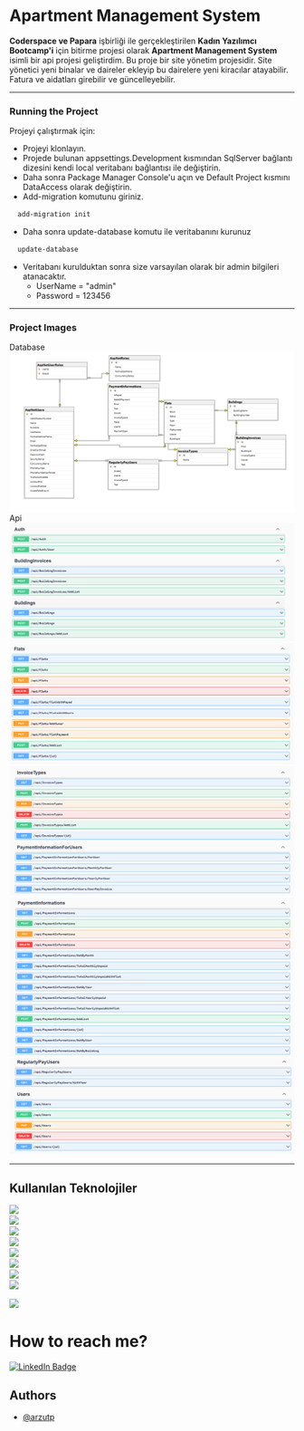 # Apartment Management System
**Coderspace ve Papara** işbirliği ile gerçekleştirilen **Kadın Yazılımcı Bootcamp'i** için bitirme projesi olarak **Apartment Management System** isimli bir api projesi geliştirdim. 
Bu proje bir site yönetim projesidir. Site yönetici yeni binalar ve daireler ekleyip bu dairelere yeni kiracılar atayabilir. Fatura ve aidatları girebilir ve güncelleyebilir. 

<hr>

### Running the Project
Projeyi çalıştırmak için: 
- Projeyi klonlayın.
- Projede bulunan appsettings.Development kısmından SqlServer bağlantı dizesini kendi local veritabanı bağlantısı ile değiştirin.
- Daha sonra Package Manager Console'u açın ve Default Project kısmını DataAccess olarak değiştirin.
- Add-migration komutunu giriniz.
```bash
  add-migration init
```
- Daha sonra update-database komutu ile veritabanını kurunuz
```bash
  update-database
```
- Veritabanı kurulduktan sonra size varsayılan olarak bir admin bilgileri atanacaktır.
    - UserName = "admin"
    - Password = 123456

<hr>

### Project Images
Database
<img src="https://github.com/arzutp/ApartmentManagementSystem/blob/master/Images/Database.png"/>
Api
<img src="https://github.com/arzutp/ApartmentManagementSystem/blob/master/Images/1.png"/>
<img src="https://github.com/arzutp/ApartmentManagementSystem/blob/master/Images/2.png"/>
<img src="https://github.com/arzutp/ApartmentManagementSystem/blob/master/Images/3.png"/>
<img src="https://github.com/arzutp/ApartmentManagementSystem/blob/master/Images/4.png"/>
<img src="https://github.com/arzutp/ApartmentManagementSystem/blob/master/Images/5.png"/>

<hr>

## Kullanılan Teknolojiler 
<img src="https://img.shields.io/badge/-C%23-lemon"></img><br/>
<img src="https://img.shields.io/badge/-ASP.NET%20CORE%20-purple"></img><br/>
<img src="https://img.shields.io/badge/-Entity%20Framework-red"></img><br/>
<img src="https://img.shields.io/badge/-AutoMapper-purple"></img><br/>
<img src="https://img.shields.io/badge/-Identity-orange"></img><br/>
<img src="https://img.shields.io/badge/-Sql%20Server-yellow"></img><br/>
<img src="https://img.shields.io/badge/-UnitOfWork-darkblue"></img><br/>
<img src="https://img.shields.io/badge/-json-blue"></img><br/>

<img src="https://media.giphy.com/media/v1.Y2lkPTc5MGI3NjExdWpzamh5M2RqM3RsMTl4NjdsZ3ZpMHVuNWZlZmpoamxhMGZrN3J1MyZlcD12MV9pbnRlcm5hbF9naWZfYnlfaWQmY3Q9Zw/L1R1tvI9svkIWwpVYr/giphy.gif"></img>

# How to reach me?
<div id="badges">
  <a href="https://www.linkedin.com/in/arzutepe/">
    <img src="https://img.shields.io/badge/LinkedIn-blue?style=for-the-badge&logo=linkedin&logoColor=white" alt="LinkedIn Badge"/>
  </a>  
</div>

## Authors

- [@arzutp](https://github.com/arzutp)
